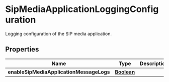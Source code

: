 

# SipMediaApplicationLoggingConfiguration

Logging configuration of the SIP media application.

## Properties

| Name | Type | Description | Notes |
|------------ | ------------- | ------------- | -------------|
|**enableSipMediaApplicationMessageLogs** | [**Boolean**](Boolean.md) |  |  [optional] |



